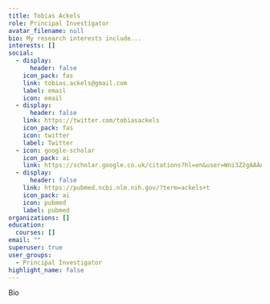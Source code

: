 ```yaml
---
title: Tobias Ackels
role: Principal Investigator
avatar_filename: null
bio: My research interests include...
interests: []
social:
  - display:
      header: false
    icon_pack: fas
    link: tobias.ackels@gmail.com
    label: email
    icon: email
  - display:
      header: false
    link: https://twitter.com/tobiasackels
    icon_pack: fas
    icon: twitter
    label: Twitter
  - icon: google-scholar
    icon_pack: ai
    link: https://scholar.google.co.uk/citations?hl=en&user=Wni3Z2gAAAAJ&view_op=list_works&sortby=pubdate
  - display:
      header: false
    link: https://pubmed.ncbi.nlm.nih.gov/?term=ackels+t
    icon_pack: ai
    icon: pubmed
    label: pubmed
organizations: []
education:
  courses: []
email: ""
superuser: true
user_groups:
  - Principal Investigator
highlight_name: false
---
```


Bio
